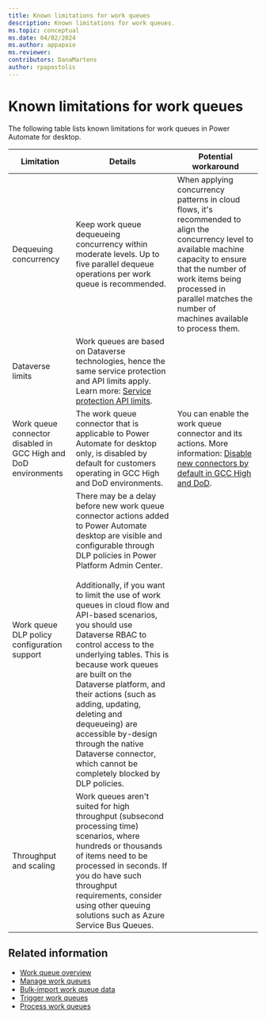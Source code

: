```yaml
---
title: Known limitations for work queues 
description: Known limitations for work queues.
ms.topic: conceptual
ms.date: 04/02/2024
ms.author: appapaio
ms.reviewer: 
contributors: DanaMartens
author: rpapostolis
---
```


# Known limitations for work queues

The following table lists known limitations for work queues in Power Automate for desktop.

| **Limitation** | **Details** | **Potential workaround**
|-------------------------|-------------------------|-------------------------|
| Dequeuing concurrency | Keep work queue dequeueing concurrency within moderate levels. Up to five parallel dequeue operations per work queue is recommended. | When applying concurrency patterns in cloud flows, it's recommended to align the concurrency level to available machine capacity to ensure that the number of work items being processed in parallel matches the number of machines available to process them. |
| Dataverse limits | Work queues are based on Dataverse technologies, hence the same service protection and API limits apply. Learn more: [Service protection API limits](/power-apps/developer/data-platform/api-limits). |
| Work queue connector disabled in GCC High and DoD environments | The work queue connector that is applicable to Power Automate for desktop only, is disabled by default for customers operating in GCC High and DoD environments. | You can enable the work queue connector and its actions. More information: [Disable new connectors by default in GCC High and DoD](/power-platform/admin/connector-off-by-default). |
| Work queue DLP policy configuration support | There may be a delay before new work queue connector actions added to Power Automate desktop are visible and configurable through DLP policies in Power Platform Admin Center. <br><br>Additionally, if you want to limit the use of work queues in cloud flow and API-based scenarios, you should use Dataverse RBAC to control access to the underlying tables. This is because work queues are built on the Dataverse platform, and their actions (such as adding, updating, deleting and dequeueing) are accessible by-design through the native Dataverse connector, which cannot be completely blocked by DLP policies. |
| Throughput and scaling | Work queues aren't suited for high throughput (subsecond processing time) scenarios, where hundreds or thousands of items need to be processed in seconds. If you do have such throughput requirements, consider using other queuing solutions such as Azure Service Bus Queues. |

## Related information

- [Work queue overview](work-queues.md)
- [Manage work queues](work-queues-manage.md)
- [Bulk-import work queue data](work-queues-bulk-import.md)
- [Trigger work queues](work-queues-trigger.md)
- [Process work queues](work-queues-process.md)
